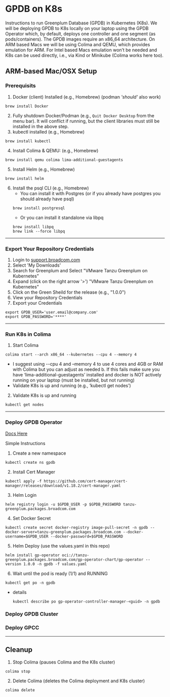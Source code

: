 # GPDB on K8s
Instructions to run Greenplum Database (GPDB) in Kubernetes (K8s).  We will be deploying GPDB to K8s locally on your laptop using the GPDB Operator which, by default, deploys one controller and one segment (as pods/containers).  The GPDB images require an x86_64 architecture.  On ARM based Macs we will be using Colima and QEMU, which provides emulation for ARM.  For Intel based Macs emulation won’t be needed and K8s can be used directly, i.e., via Kind or Minikube (Colima works here too).

## ARM-based Mac/OSX Setup
### Prerequisits
1. Docker (client) Installed (e.g., Homebrew) (podman *'should'* also work)
```shell
brew install Docker
```
2. Fully shutdown Docker/Podman (e.g., `Quit Docker Desktop` from the menu bar). It will conflict if running, but the client libraries must still be installed in the above step.
3. kubectl installed (e.g., Homebrew)
```shell
brew install kubectl
```
4. Install Colima & QEMU: (e.g., Homebrew)
```shell
brew install qemu colima lima-additional-guestagents
```
5. Install Helm (e.g., Homebrew)
```shell
brew install helm
```
6. Install the psql CLI (e.g., Homebrew)
   - You can install it with Postgres (or if you already have postgres you should already have psql)
   ```shell
   brew install postgresql
   ```
   - Or you can install it standalone via libpq
   ```shell
   brew install libpq
   brew link --force libpq
   ```
---

### Export Your Repository Credentials
1. Login to [support.broadcom.com](http://support.broadcom.com)
2. Select 'My Downloads'
3. Search for Greenplum and Select "VMware Tanzu Greenplum on Kubernetes"
4. Expand (click on the right arrow '>') "VMware Tanzu Greenplum on Kubernetes"
5. Click on the Green Sheild for the release (e.g., "1.0.0")
6. View your Repository Credentials 
7. Export your Credentials
```shell
export GPDB_USER='user.email@company.com'
export GPDB_PASSWORD='****'
```
---

### Run K8s in Colima
1. Start Colima
```shell
colima start --arch x86_64 --kubernetes --cpu 4 --memory 4
```
   - I suggest using --cpu 4 and –memory 4 to use 4 cores and 4GB or RAM with Colima but you can adjust as needed
   b. If this fails make sure you have ‘lima-additional-guestagents’ installed and docker is NOT actively running on your laptop (must be installed, but not running)
   - Validate K8s is up and running (e.g., ‘kubectl get nodes’)
2. Validate K8s is up and running 
```shell
kubectl get nodes
```
---

### Deploy GPDB Operator
[Docs Here](https://techdocs.broadcom.com/us/en/vmware-tanzu/data-solutions/tanzu-greenplum-k8s/1-0/tgp-on-k8s/04-installation.html)

Simple Instructions
1. Create a new namespace
```shell
kubectl create ns gpdb
```
2. Install Cert Manager
```shell
kubectl apply -f https://github.com/cert-manager/cert-manager/releases/download/v1.18.2/cert-manager.yaml
```
3. Helm Login
```shell
helm registry login -u $GPDB_USER -p $GPDB_PASSWORD tanzu-greenplum.packages.broadcom.com
```
4. Set Docker Secret
```shell
kubectl create secret docker-registry image-pull-secret -n gpdb --docker-server=tanzu-greenplum.packages.broadcom.com --docker-username=$GPDB_USER --docker-password=$GPDB_PASSWORD
```
5. Helm Deploy (use the values.yaml in this repo)
```shell
helm install gp-operator oci://tanzu-greenplum.packages.broadcom.com/gp-operator-chart/gp-operator --version 1.0.0 -n gpdb -f values.yaml
```
6. Wait until the pod is ready (1/1) and RUNNING
```shell
kubectl get po -n gpdb
```
  - details
    ```shell
    kubectl describe po gp-operator-controller-manager-<guid> -n gpdb
    ```


### Deploy GPDB Cluster

### Deploy GPCC
---

## Cleanup
1. Stop Colima (pauses Colima and the K8s cluster)
```shell
colima stop
```
2. Delete Colima (deletes the Colima deployment and K8s cluster)
```shell
colima delete
```